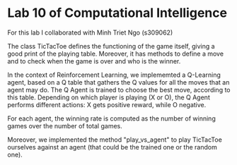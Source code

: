 # Lab 10 of Computational Intelligence

For this lab I collaborated with Minh Triet Ngo (s309062)

The class TicTacToe defines the functioning of the game itself, giving a good print of the playing table.
Moreover, it has methods to define a move and to check when the game is over and who is the winner. 

In the context of Reinforcement Learning, we implememted a Q-Learning agent, based on a Q table that gathers the Q values for all the moves that an agent may do.
The Q Agent is trained to choose the best move, according to this table. Depending on which player is playing (X or O), the Q Agent performs different actions: X gets positive reward, while O negative.

For each agent, the winning rate is computed as the number of winning games over the number of total games.

Moreover, we implemented the method "play_vs_agent" to play TicTacToe ourselves against an agent (that could be the trained one or the random one).
